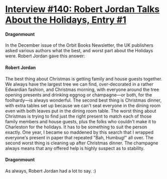 # [Interview #140: Robert Jordan Talks About the Holidays, Entry #1](https://www.theoryland.com/intvmain.php?i=140#1)

#### Dragonmount

In the December issue of the Orbit Books Newsletter, the UK publishers asked various authors what the best, and worst part about the Holidays were. Robert Jordan gave this answer:

#### Robert Jordan

The best thing about Christmas is getting family and house guests together. We always have the largest tree we can find, over-decorated in a rather Edwardian fashion, and Christmas morning, with everyone around the tree opening presents and drinking eggnog or champagne—or both, for the foolhardy—is always wonderful. The second best thing is Christmas dinner, with extra tables set up because we can't seat everyone in the dining room even with both leaves put in the dining room table. The worst thing about Christmas is trying to find just the right present to match each of those family members and house guests, plus the folks who couldn't make it to Charleston for the holidays. It has to be something to suit the person exactly. One year, I became so maddened by this search that I wrapped everyone's present in paper that repeated "Bah, Humbug!" all over. The second worst thing is cleaning up after Christmas dinner. The champagne always means that any offered help is highly suspect as to stability.

#### Dragonmount

As always, Robert Jordan had a lot to say. :)


